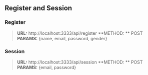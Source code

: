 ## Register and Session

### Register
> **URL:** http://localhost:3333/api/register
> **METHOD: ** POST
> **PARAMS:** {name, email, password, gender}

### Session
> **URL:** http://localhost:3333/api/session
> **METHOD: ** POST
> **PARAMS:** {email, password}
